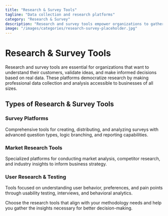 ```yaml
---
title: "Research & Survey Tools"
tagline: "Data collection and research platforms"
category: "Research & Survey"
description: "Research and survey tools empower organizations to gather insights, understand their audience, and make data-driven decisions. From simple feedback forms to comprehensive market research platforms, these tools help collect quantitative and qualitative data through surveys, polls, user testing, and behavioral analytics. Whether you're conducting customer satisfaction surveys, market research, academic studies, or user experience testing, these platforms provide the methodology and analytics needed to transform raw data into actionable insights."
image: "/images/categories/research-survey-placeholder.jpg"
---
```


# Research & Survey Tools

Research and survey tools are essential for organizations that want to understand their customers, validate ideas, and make informed decisions based on real data. These platforms democratize research by making professional data collection and analysis accessible to businesses of all sizes.

## Types of Research & Survey Tools

### Survey Platforms
Comprehensive tools for creating, distributing, and analyzing surveys with advanced question types, logic branching, and reporting capabilities.

### Market Research Tools
Specialized platforms for conducting market analysis, competitor research, and industry insights to inform business strategy.

### User Research & Testing
Tools focused on understanding user behavior, preferences, and pain points through usability testing, interviews, and behavioral analytics.

Choose the research tools that align with your methodology needs and help you gather the insights necessary for better decision-making.